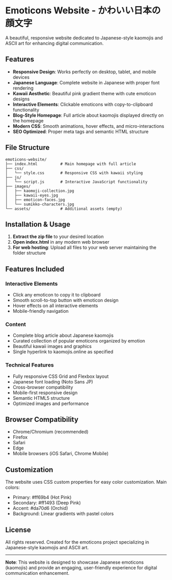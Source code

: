 # Emoticons Website - かわいい日本の顔文字

A beautiful, responsive website dedicated to Japanese-style kaomojis and ASCII art for enhancing digital communication.

## Features

- **Responsive Design**: Works perfectly on desktop, tablet, and mobile devices
- **Japanese Language**: Complete website in Japanese with proper font rendering
- **Kawaii Aesthetic**: Beautiful pink gradient theme with cute emoticon designs
- **Interactive Elements**: Clickable emoticons with copy-to-clipboard functionality
- **Blog-Style Homepage**: Full article about kaomojis displayed directly on the homepage
- **Modern CSS**: Smooth animations, hover effects, and micro-interactions
- **SEO Optimized**: Proper meta tags and semantic HTML structure 

## File Structure

```
emoticons-website/
├── index.html          # Main homepage with full article
├── css/
│   └── style.css       # Responsive CSS with kawaii styling
├── js/
│   └── script.js       # Interactive JavaScript functionality
├── images/
│   ├── kaomoji-collection.jpg
│   ├── kawaii-eyes.jpg
│   ├── emoticon-faces.jpg
│   └── sumikko-characters.jpg
└── assets/             # Additional assets (empty)
```

## Installation & Usage

1. **Extract the zip file** to your desired location
2. **Open index.html** in any modern web browser
3. **For web hosting**: Upload all files to your web server maintaining the folder structure

## Features Included

### Interactive Elements
- Click any emoticon to copy it to clipboard
- Smooth scroll-to-top button with emoticon design
- Hover effects on all interactive elements
- Mobile-friendly navigation

### Content
- Complete blog article about Japanese kaomojis
- Curated collection of popular emoticons organized by emotion
- Beautiful kawaii images and graphics
- Single hyperlink to kaomojis.online as specified

### Technical Features
- Fully responsive CSS Grid and Flexbox layout
- Japanese font loading (Noto Sans JP)
- Cross-browser compatibility
- Mobile-first responsive design
- Semantic HTML5 structure
- Optimized images and performance

## Browser Compatibility

- Chrome/Chromium (recommended)
- Firefox
- Safari
- Edge
- Mobile browsers (iOS Safari, Chrome Mobile)

## Customization

The website uses CSS custom properties for easy color customization. Main colors:
- Primary: #ff69b4 (Hot Pink)
- Secondary: #ff1493 (Deep Pink)
- Accent: #da70d6 (Orchid)
- Background: Linear gradients with pastel colors

## License

All rights reserved. Created for the emoticons project specializing in Japanese-style kaomojis and ASCII art.

---

**Note**: This website is designed to showcase Japanese emoticons (kaomojis) and provide an engaging, user-friendly experience for digital communication enhancement.

